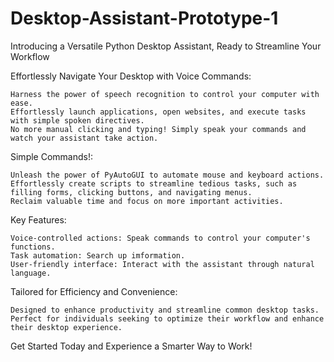 # Desktop-Assistant-Prototype-1
Introducing a Versatile Python Desktop Assistant, Ready to Streamline Your Workflow

Effortlessly Navigate Your Desktop with Voice Commands:

    Harness the power of speech recognition to control your computer with ease.
    Effortlessly launch applications, open websites, and execute tasks with simple spoken directives.
    No more manual clicking and typing! Simply speak your commands and watch your assistant take action.

Simple Commands!:

    Unleash the power of PyAutoGUI to automate mouse and keyboard actions.
    Effortlessly create scripts to streamline tedious tasks, such as filling forms, clicking buttons, and navigating menus.
    Reclaim valuable time and focus on more important activities.


Key Features:

    Voice-controlled actions: Speak commands to control your computer's functions.
    Task automation: Search up imformation.
    User-friendly interface: Interact with the assistant through natural language.

Tailored for Efficiency and Convenience:

    Designed to enhance productivity and streamline common desktop tasks.
    Perfect for individuals seeking to optimize their workflow and enhance their desktop experience.

Get Started Today and Experience a Smarter Way to Work!
